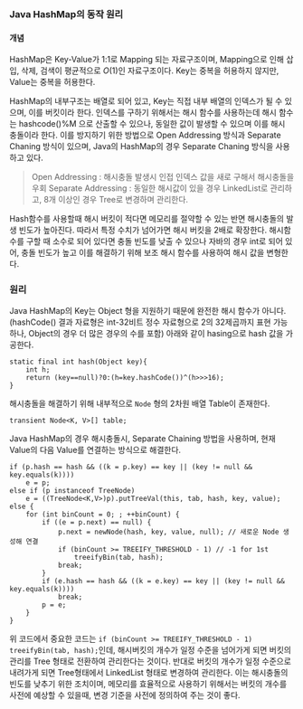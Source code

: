 ### Java HashMap의 동작 원리

#### 개념
HashMap은 Key-Value가 1:1로 Mapping 되는 자료구조이며, Mapping으로 인해 삽입, 삭제, 검색이 
평균적으로 $O(1)$인 자료구조이다. Key는 중복을 허용하지 않지만, Value는 중복을 허용한다.

HashMap의 내부구조는 배열로 되어 있고, Key는 직접 내부 배열의 인덱스가 될 수 있으며, 이를
버킷이라 한다. 인덱스를 구하기 위해서는 해시 함수를 사용하는데 해시 함수는 hashcode()%M
으로 산출할 수 있으나, 동일한 값이 발생할 수 있으며 이를 해시 충돌이라 한다. 이를 방지하기
위한 방법으로 Open Addressing 방식과 Separate Chaning 방식이 있으며, Java의 HashMap의 경우
Separate Chaning 방식을 사용하고 있다.

> Open Addressing : 해시충돌 발생시 인접 인덱스 값을 새로 구해서 해시충돌을 우회
> Separate Addressing : 동일한 해시값이 있을 경우 LinkedList로 관리하고, 8개 이상인 경우 Tree로 변경하며 관리한다.

Hash함수를 사용할때 해시 버킷이 적다면 메모리를 절약할 수 있는 반면 해시충돌의 발생 빈도가 높아진다. 따라서
특정 수치가 넘어가면 해시 버킷을 2배로 확장한다. 해시함수를 구할 때 소수로 되어 있다면 충돌 빈도를 낮출 수
있으나 자바의 경우 int로 되어 있어, 충돌 빈도가 높고 이를 해결하기 위해 보조 해시 함수를 사용하여 해시
값을 변형한다.


### 원리
Java HashMap의 Key는 Object 형을 지원하기 때문에 완전한 해시 함수가 아니다. (hashCode() 결과 자료형은 
int-32비트 정수 자료형으로 2의 32제곱까지 표현 가능하나, Object의 경우 더 많은 경우의 수를 포함)
아래와 같이 hasing으로 hash 값을 가공한다.

```
static final int hash(Object key){
	int h;
	return (key==null)?0:(h=key.hashCode())^(h>>>16);
}
```

해시충돌을 해결하기 위해 내부적으로 `Node` 형의 2차원 배열 Table이 존재한다.
```
transient Node<K, V>[] table;
```

Java HashMap의 경우 해시충돌시, Separate Chaining 방법을 사용하며, 현재 Value의 다음
Value를 연결하는 방식으로 해결한다.
```
if (p.hash == hash && ((k = p.key) == key || (key != null && key.equals(k))))
	e = p;
else if (p instanceof TreeNode)
	e = ((TreeNode<K,V>)p).putTreeVal(this, tab, hash, key, value);
else {
	for (int binCount = 0; ; ++binCount) {
		if ((e = p.next) == null) {
			p.next = newNode(hash, key, value, null); // 새로운 Node 생성해 연결
			if (binCount >= TREEIFY_THRESHOLD - 1) // -1 for 1st
				treeifyBin(tab, hash);
			break;
		}
		if (e.hash == hash && ((k = e.key) == key || (key != null && key.equals(k))))
			break;
		p = e;
	}
}
```
위 코드에서 중요한 코드는 `if (binCount >= TREEIFY_THRESHOLD - 1) treeifyBin(tab, hash);`인데,
해시버킷의 개수가 일정 수준을 넘어가게 되면 버킷의 관리를 Tree 형태로 전환하여 관리한다는 것이다.
반대로 버킷의 개수가 일정 수준으로 내려가게 되면 Tree형태에서 LinkedList 형태로 변경하여 관리한다.
이는 해시충돌의 빈도를 낮추기 위한 조치이며, 메모리를 효율적으로 사용하기 위해서는 버킷의 개수를
사전에 예상할 수 있을때, 변경 기준을 사전에 정의하여 주는 것이 좋다.

